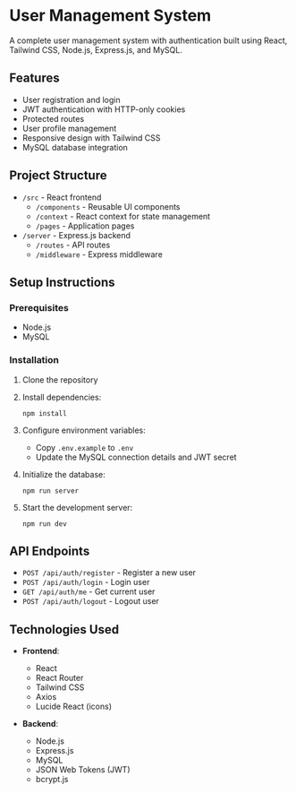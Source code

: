 # User Management System

A complete user management system with authentication built using React, Tailwind CSS, Node.js, Express.js, and MySQL.

## Features

- User registration and login
- JWT authentication with HTTP-only cookies
- Protected routes
- User profile management
- Responsive design with Tailwind CSS
- MySQL database integration

## Project Structure

- `/src` - React frontend
  - `/components` - Reusable UI components
  - `/context` - React context for state management
  - `/pages` - Application pages
- `/server` - Express.js backend
  - `/routes` - API routes
  - `/middleware` - Express middleware

## Setup Instructions

### Prerequisites

- Node.js
- MySQL

### Installation

1. Clone the repository
2. Install dependencies:
   ```
   npm install
   ```
3. Configure environment variables:
   - Copy `.env.example` to `.env`
   - Update the MySQL connection details and JWT secret

4. Initialize the database:
   ```
   npm run server
   ```

5. Start the development server:
   ```
   npm run dev
   ```

## API Endpoints

- `POST /api/auth/register` - Register a new user
- `POST /api/auth/login` - Login user
- `GET /api/auth/me` - Get current user
- `POST /api/auth/logout` - Logout user

## Technologies Used

- **Frontend**:
  - React
  - React Router
  - Tailwind CSS
  - Axios
  - Lucide React (icons)

- **Backend**:
  - Node.js
  - Express.js
  - MySQL
  - JSON Web Tokens (JWT)
  - bcrypt.js